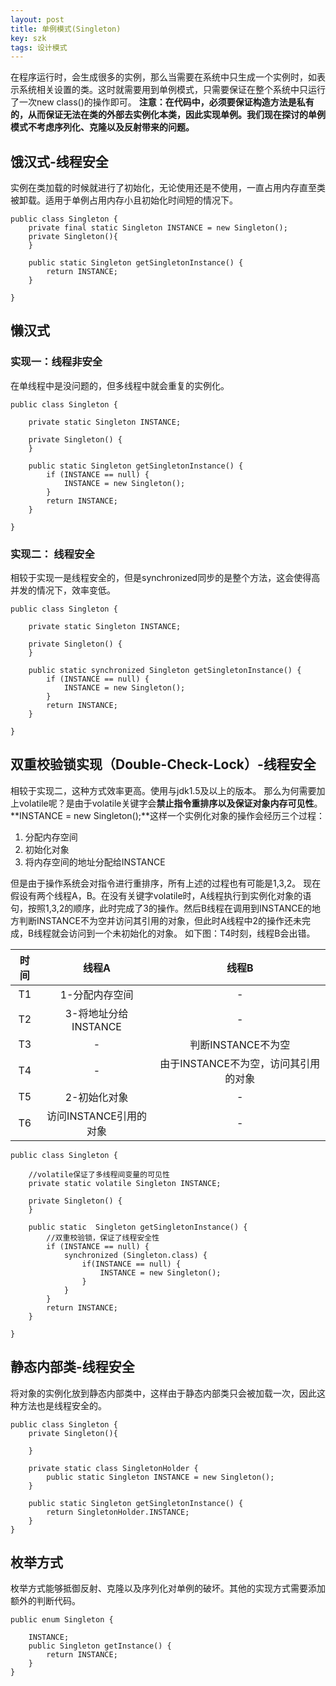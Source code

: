 ```yaml
---
layout: post
title: 单例模式(Singleton)
key: szk
tags: 设计模式
---
```

在程序运行时，会生成很多的实例，那么当需要在系统中只生成一个实例时，如表示系统相关设置的类。这时就需要用到单例模式，只需要保证在整个系统中只运行了一次new class()的操作即可。
**注意：在代码中，必须要保证构造方法是私有的，从而保证无法在类的外部去实例化本类，因此实现单例。我们现在探讨的单例模式不考虑序列化、克隆以及反射带来的问题。**

## 饿汉式-线程安全
实例在类加载的时候就进行了初始化，无论使用还是不使用，一直占用内存直至类被卸载。适用于单例占用内存小且初始化时间短的情况下。
```
public class Singleton {
	private final static Singleton INSTANCE = new Singleton();
	private Singleton(){
	}
	
	public static Singleton getSingletonInstance() {
		return INSTANCE;
	}
	
}

```
## 懒汉式
### 实现一：线程非安全
在单线程中是没问题的，但多线程中就会重复的实例化。
```
public class Singleton {

	private static Singleton INSTANCE;

	private Singleton() {
	}

	public static Singleton getSingletonInstance() {
		if (INSTANCE == null) {
			INSTANCE = new Singleton();
		}
		return INSTANCE;
	}

}
```
### 实现二： 线程安全
相较于实现一是线程安全的，但是synchronized同步的是整个方法，这会使得高并发的情况下，效率变低。
```
public class Singleton {

	private static Singleton INSTANCE;

	private Singleton() {
	}

	public static synchronized Singleton getSingletonInstance() {
		if (INSTANCE == null) {
			INSTANCE = new Singleton();
		}
		return INSTANCE;
	}

}
```
## 双重校验锁实现（Double-Check-Lock）-线程安全
相较于实现二，这种方式效率更高。使用与jdk1.5及以上的版本。
那么为何需要加上volatile呢？是由于volatile关键字会**禁止指令重排序以及保证对象内存可见性**。
**INSTANCE = new Singleton();**这样一个实例化对象的操作会经历三个过程：
1. 分配内存空间
2. 初始化对象
3. 将内存空间的地址分配给INSTANCE

但是由于操作系统会对指令进行重排序，所有上述的过程也有可能是1,3,2。
现在假设有两个线程A，B。在没有关键字volatile时，A线程执行到实例化对象的语句，按照1,3,2的顺序，此时完成了3的操作。然后B线程在调用到INSTANCE的地方判断INSTANCE不为空并访问其引用的对象，但此时A线程中2的操作还未完成，B线程就会访问到一个未初始化的对象。
如下图：T4时刻，线程B会出错。

| 时间 | 线程A | 线程B |
| :---: | :---: | :---: |
| T1 |1-分配内存空间|  -  |
| T2 |3-将地址分给INSTANCE| - | 
| T3 | -| 判断INSTANCE不为空| 
| T4 | -| 由于INSTANCE不为空，访问其引用的对象|  
| T5 |2-初始化对象|-|  
| T6 |访问INSTANCE引用的对象|-|   


```
public class Singleton {

	//volatile保证了多线程间变量的可见性
	private static volatile Singleton INSTANCE;

	private Singleton() {
	}

	public static  Singleton getSingletonInstance() {
		//双重校验锁，保证了线程安全性
		if (INSTANCE == null) {
			synchronized (Singleton.class) {
				if(INSTANCE == null) {
					INSTANCE = new Singleton();
				}
			} 
		}
		return INSTANCE;
	}

}
```
## 静态内部类-线程安全
将对象的实例化放到静态内部类中，这样由于静态内部类只会被加载一次，因此这种方法也是线程安全的。
```
public class Singleton {
	private Singleton(){
		
	}

	private static class SingletonHolder {
		public static Singleton INSTANCE = new Singleton();
	}
	
	public static Singleton getSingletonInstance() {
		return SingletonHolder.INSTANCE;
	}
}
```
## 枚举方式
枚举方式能够抵御反射、克隆以及序列化对单例的破坏。其他的实现方式需要添加额外的判断代码。
```
public enum Singleton {

	INSTANCE;
	public Singleton getInstance() {
		return INSTANCE;
	}
}

```
